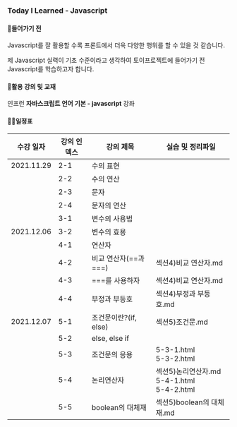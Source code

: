 ### Today I Learned - Javascript



#### 🔨들어가기 전

Javascript를 잘 활용할 수록 프론트에서 더욱 다양한 행위를 할 수 있을 것 같습니다.

제 Javascript 실력이 기초 수준이라고 생각하여 토이프로젝트에 들어가기 전 Javascript를 학습하고자 합니다.



#### 🎁활용 강의 및 교재

인프런 **자바스크립트 언어 기본 - javascript** 강좌



#### ✍🏻일정표

| 수강 일자  | 강의 인덱스 | 강의 제목             | 실습 및 정리파일                                    |
| ---------- | ----------- | --------------------- | --------------------------------------------------- |
| 2021.11.29 | 2-1         | 수의 표현             |                                                     |
|            | 2-2         | 수의 연산             |                                                     |
|            | 2-3         | 문자                  |                                                     |
|            | 2-4         | 문자의 연산           |                                                     |
|            | 3-1         | 변수의 사용법         |                                                     |
| 2021.12.06 | 3-2         | 변수의 효용           |                                                     |
|            | 4-1         | 연산자                |                                                     |
|            | 4-2         | 비교 연산자(==과 ===) | 섹션4)비교 연산자.md                                |
|            | 4-3         | ===를 사용하자        | 섹션4)비교 연산자.md                                |
|            | 4-4         | 부정과 부등호         | 섹션4)부정과 부등호.md                              |
| 2021.12.07 | 5-1         | 조건문이란?(if, else) | 섹션5)조건문.md                                     |
|            | 5-2         | else, else if         |                                                     |
|            | 5-3         | 조건문의 응용         | 5-3-1.html<br />5-3-2.html                          |
|            | 5-4         | 논리연산자            | 섹션5)논리연산자.md<br />5-4-1.html<br />5-4-2.html |
|            | 5-5         | boolean의 대체재      | 섹션5)boolean의  대체재.md                          |
